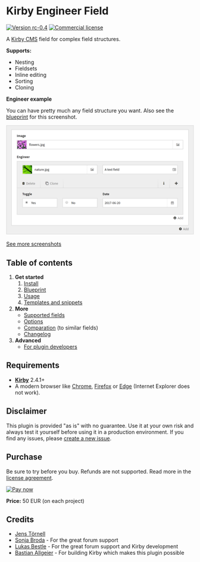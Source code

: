 # Kirby Engineer Field

[<img src="https://img.shields.io/badge/version-rc--0.4-blue.svg" alt="Version rc-0.4">](link=https://github.com/jenstornell/field-engineer/blob/development/docs/changelog.md) [<img src="https://img.shields.io/badge/license-commercial-red.svg" alt="Commercial license">](https://github.com/jenstornell/field-engineer/blob/development/docs/license.md)

A [Kirby CMS](https://getkirby.com) field for complex field structures.

**Supports:**

- Nesting
- Fieldsets
- Inline editing
- Sorting
- Cloning

**Engineer example**

You can have pretty much any field structure you want. Also see the [blueprint](docs/examples.md) for this screenshot.

[![Screenshot](docs/hero.png)](docs/hero.png)

[See more screenshots](docs/screenshots.md)

## Table of contents

1. **Get started**
   1. [Install](docs/install.md)
   1. [Blueprint](docs/blueprint.md)
   1. [Usage](docs/usage.md)
   1. [Templates and snippets](docs/blueprint.md)
1. **More**
   - [Supported fields](docs/fields.md)
   - [Options](docs/options.md)
   - [Comparation](docs/compare.md) (to similar fields)
   - [Changelog](docs/changelog.md)
1. **Advanced**
   - [For plugin developers](docs/advanced-for-plugin-developers.md)

## Requirements

- [**Kirby**](https://getkirby.com/) 2.4.1+
- A modern browser like [Chrome](https://www.google.se/chrome/browser/desktop/index.html), [Firefox](https://www.mozilla.org/firefox/new/) or [Edge](https://www.microsoft.com/windows/microsoft-edge) (Internet Explorer does not work).

## Disclaimer

This plugin is provided "as is" with no guarantee. Use it at your own risk and always test it yourself before using it in a production environment. If you find any issues, please [create a new issue](https://github.com/jenstornell/field-engineer/issues/new).

## Purchase

Be sure to try before you buy. Refunds are not supported. Read more in the [license agreement](docs/license.md).

[![Pay now](https://www.paypalobjects.com/en_US/SE/i/btn/btn_paynowCC_LG.gif)](https://www.paypal.com/cgi-bin/webscr?cmd=_s-xclick&hosted_button_id=W68WGMJVFLTFU)

**Price:** 50 EUR (on each project)

## Credits

- [Jens Törnell](https://github.com/jenstornell)
- [Sonja Broda](https://github.com/texnixe) - For the great forum support
- [Lukas Bestle](https://github.com/lukasbestle) - For the great forum support and Kirby development
- [Bastian Allgeier](https://github.com/bastianallgeier) - For building Kirby which makes this plugin possible